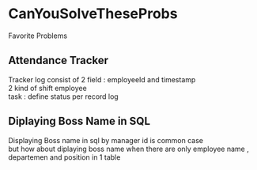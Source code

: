# CanYouSolveTheseProbs
Favorite Problems


## Attendance Tracker

Tracker log consist of 2 field : employeeId and timestamp  
2 kind of shift employee   
task : define status per record log 

## Diplaying Boss Name in SQL

Displaying Boss name in sql by manager id is common case  
but how about diplaying boss name when there are only employee name , departemen and position in 1 table 
